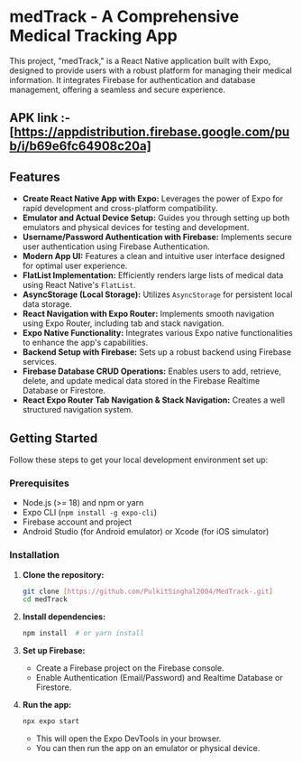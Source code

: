 # medTrack - A Comprehensive Medical Tracking App

This project, "medTrack," is a React Native application built with Expo, designed to provide users with a robust platform for managing their medical information. It integrates Firebase for authentication and database management, offering a seamless and secure experience.

## APK link :- [https://appdistribution.firebase.google.com/pub/i/b69e6fc64908c20a]

## Features

* **Create React Native App with Expo:** Leverages the power of Expo for rapid development and cross-platform compatibility.
* **Emulator and Actual Device Setup:** Guides you through setting up both emulators and physical devices for testing and development.
* **Username/Password Authentication with Firebase:** Implements secure user authentication using Firebase Authentication.
* **Modern App UI:** Features a clean and intuitive user interface designed for optimal user experience.
* **FlatList Implementation:** Efficiently renders large lists of medical data using React Native's `FlatList`.
* **AsyncStorage (Local Storage):** Utilizes `AsyncStorage` for persistent local data storage.
* **React Navigation with Expo Router:** Implements smooth navigation using Expo Router, including tab and stack navigation.
* **Expo Native Functionality:** Integrates various Expo native functionalities to enhance the app's capabilities.
* **Backend Setup with Firebase:** Sets up a robust backend using Firebase services.
* **Firebase Database CRUD Operations:** Enables users to add, retrieve, delete, and update medical data stored in the Firebase Realtime Database or Firestore.
* **React Expo Router Tab Navigation & Stack Navigation:** Creates a well structured navigation system.

## Getting Started

Follow these steps to get your local development environment set up:

### Prerequisites

* Node.js (>= 18) and npm or yarn
* Expo CLI (`npm install -g expo-cli`)
* Firebase account and project
* Android Studio (for Android emulator) or Xcode (for iOS simulator)

### Installation

1.  **Clone the repository:**

    ```bash
    git clone [https://github.com/PulkitSinghal2004/MedTrack-.git]
    cd medTrack
    ```

2.  **Install dependencies:**

    ```bash
    npm install  # or yarn install
    ```

3.  **Set up Firebase:**

    * Create a Firebase project on the Firebase console.
    * Enable Authentication (Email/Password) and Realtime Database or Firestore.
   
       
4.  **Run the app:**

    ```bash
    npx expo start
    ```

    * This will open the Expo DevTools in your browser.
    * You can then run the app on an emulator or physical device.


